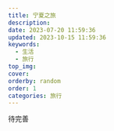 ```yaml
---
title: 宁夏之旅
description: 
date: 2023-07-20 11:59:36
updated: 2023-10-15 11:59:36
keywords:
  - 生活
  - 旅行
top_img: 
cover: 
orderby: random
order: 1
categories: 旅行
---
```



待完善
